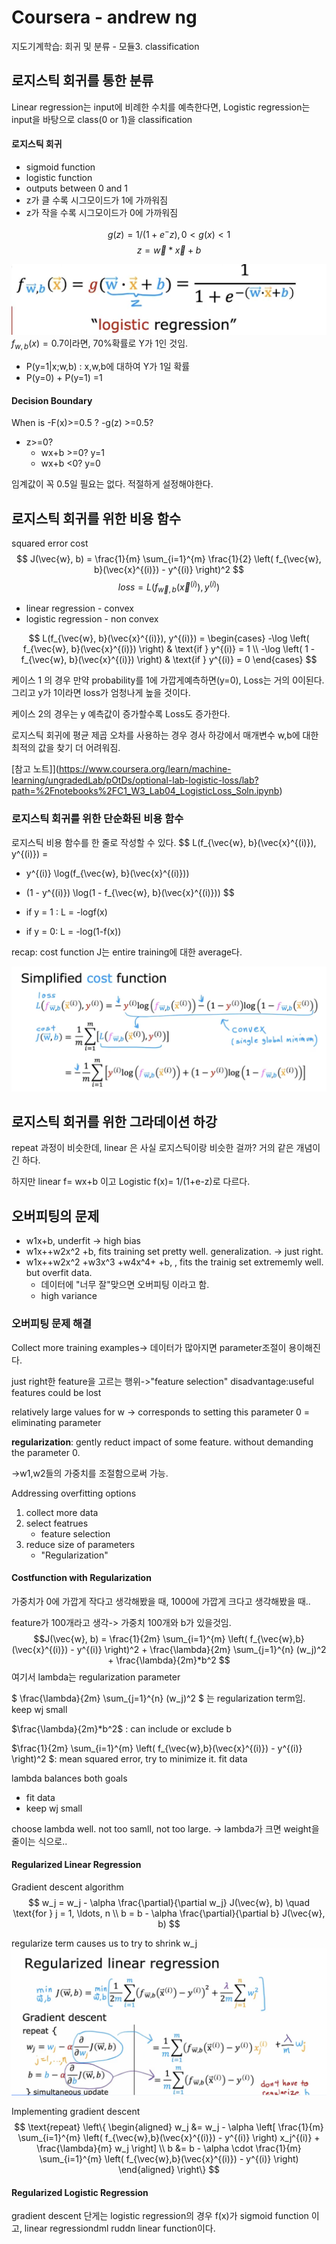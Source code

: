 # Coursera - andrew ng
지도기계학습: 회귀 및 분류 - 모듈3. classification

## 로지스틱 회귀를 통한 분류
Linear regression는 input에 비례한 수치를 예측한다면, Logistic regression는 input을 바탕으로 class(0 or 1)을 classification

#### 로지스틱 회귀

- sigmoid function  
- logistic function 
- outputs between 0 and 1   
- z가 클 수록 시그모이드가 1에 가까워짐
- z가 작을 수록 시그모이드가 0에 가까워짐

$$ g(z) = 1/(1+e^-z), 0<g(x)<1 $$
$$ z = \vec{w} * \vec{x} +b $$

![ ](image/image02.png)
$f_{w,b}(x)=0.7$이라면, 70%확률로 Y가 1인 것임.
- P(y=1|x;w,b) : x,w,b에 대하여  Y가 1일 확률
- P(y=0) + P(y=1) =1

#### Decision Boundary 

When is 
-F(x)>=0.5 ?
-g(z) >=0.5?
- z>=0? 
  - wx+b >=0? y=1
  - wx+b <0? y=0

임계값이 꼭 0.5일 필요는 없다. 적절하게 설정해야한다.

## 로지스틱 회귀를 위한 비용 함수

squared error cost
$$ J(\vec{w}, b) = \frac{1}{m} \sum_{i=1}^{m} \frac{1}{2} \left( f_{\vec{w}, b}(\vec{x}^{(i)}) - y^{(i)} \right)^2 $$
$$ loss = L(f_{\vec{w}, b}(\vec{x}^{(i)}), y^(i))$$
- linear regression - convex
- logistic regression - non convex

$$ L(f_{\vec{w}, b}(\vec{x}^{(i)}), y^{(i)}) = 
\begin{cases}
  -\log \left( f_{\vec{w}, b}(\vec{x}^{(i)}) \right) & \text{if } y^{(i)} = 1 \\
  -\log \left( 1 - f_{\vec{w}, b}(\vec{x}^{(i)}) \right) & \text{if } y^{(i)} = 0
\end{cases} $$

케이스 1 의 경우 만약 probability를 1에 가깝게예측하면(y=0), Loss는 거의 0이된다.
그리고 y가 1이라면 loss가 엄청나게 높을 것이다. 

케이스 2의 경우는 y 예측값이 증가할수록 Loss도 증가한다. 

로지스틱 회귀에 평균 제곱 오차를 사용하는 경우 경사 하강에서 매개변수 w,b에 대한 최적의 값을 찾기 더 어려워짐.

[참고 노트]](https://www.coursera.org/learn/machine-learning/ungradedLab/pOtDs/optional-lab-logistic-loss/lab?path=%2Fnotebooks%2FC1_W3_Lab04_LogisticLoss_Soln.ipynb)

 ### 로지스틱 회귀를 위한 단순화된 비용 함수 

로지스틱 비용 함수를 한 줄로 작성할 수 있다. 
$$ L(f_{\vec{w}, b}(\vec{x}^{(i)}), y^{(i)}) = 
- y^{(i)} \log(f_{\vec{w}, b}(\vec{x}^{(i)})) 
- (1 - y^{(i)}) \log(1 - f_{\vec{w}, b}(\vec{x}^{(i)}))
 $$

- if y = 1 : L = -logf(x) 
- if y = 0: L = -log(1-f(x))

recap: cost function J는 entire training에 대한 average다.

![ ](image/image03.png)

## 로지스틱 회귀를 위한 그라데이션 하강

repeat 과정이 비슷한데, 
linear 은 사실 로지스틱이랑 비슷한 걸까? 거의 같은 개념이긴 하다.

하지만 linear f= wx+b 이고 Logistic f(x)= 1/(1+e-z)로 다르다.


## 오버피팅의 문제

- w1x+b, underfit -> high bias
- w1x++w2x^2 +b, fits training set pretty well. generalization. -> just right.
- w1x++w2x^2 +w3x^3 +w4x^4+ +b, , fits the trainig set extrememly well. but overfit data. 
  - 데이터에 "너무 잘"맞으면 오버피팅 이라고 함. 
  - high variance

### 오버피팅 문제 해결

Collect more training examples->
데이터가 많아지면 parameter조절이 용이해진다. 

just right한 feature을 고르는 행위->"feature selection"
disadvantage:useful features could be lost

relatively large values for w -> corresponds to setting this parameter 0 = eliminating parameter

**regularization**: gently reduct impact of some feature. without demanding the parameter 0.

->w1,w2들의 가중치를 조절함으로써 가능.

Addressing overfitting
options
1. collect more data
2. select featrues
    - feature selection
3. reduce size of parameters
    - "Regularization"


#### Costfunction with Regularization

가중치가 0에 가깝게 작다고 생각해봤을 때, 1000에 가깝게 크다고 생각해봤을 때.. 

feature가 100개라고 생각-> 가중치 100개와 b가 있을것임.
$$J(\vec{w}, b) = \frac{1}{2m} \sum_{i=1}^{m} \left( f_{\vec{w},b}(\vec{x}^{(i)}) - y^{(i)} \right)^2 + \frac{\lambda}{2m} \sum_{j=1}^{n} (w_j)^2 + \frac{\lambda}{2m}*b^2
$$
여기서 lambda는 regularization parameter

$ \frac{\lambda}{2m} \sum_{j=1}^{n} (w_j)^2 $ 는 regularization term임. keep wj small

$\frac{\lambda}{2m}*b^2$ : can include or exclude b

$\frac{1}{2m} \sum_{i=1}^{m} \left( f_{\vec{w},b}(\vec{x}^{(i)}) - y^{(i)} \right)^2  $: mean squared error, try to minimize it. fit data

lambda balances both goals
- fit data
- keep wj small

choose lambda well. not too samll, not too large.
-> lambda가 크면 weight을 줄이는 식으로..

#### Regularized Linear Regression
Gradient descent algorithm
$$
w_j = w_j - \alpha \frac{\partial}{\partial w_j} J(\vec{w}, b) \quad \text{for } j = 1, \ldots, n \\
b = b - \alpha \frac{\partial}{\partial b} J(\vec{w}, b)
$$

regularize term causes us to try to shrink w_j
![image](./image/image04.png)

Implementing gradient descent
$$
\text{repeat} \left\{ 
\begin{aligned}
w_j &= w_j - \alpha \left[ \frac{1}{m} \sum_{i=1}^{m} \left( f_{\vec{w},b}(\vec{x}^{(i)}) - y^{(i)} \right) x_j^{(i)} + \frac{\lambda}{m} w_j \right] \\
b &= b - \alpha \cdot \frac{1}{m} \sum_{i=1}^{m} \left( f_{\vec{w},b}(\vec{x}^{(i)}) - y^{(i)} \right)
\end{aligned}
\right\}
$$


#### Regularized Logistic Regression
gradient descent 단게는 logistic regression의 경우 f(x)가 sigmoid function 이고, linear regressiondml ruddn linear function이다.



